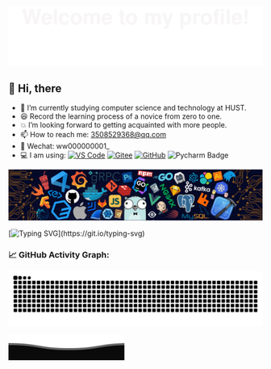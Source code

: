 ![](Bottom_up.svg)


## 👋 Hi, there
- 🌱  I’m currently studying computer science and technology at HUST.
- 😆  Record the learning process of a novice from zero to one.
- 💥  I’m looking forward to getting acquainted with more people.
- 📫  How to reach me: 3508529368@qq.com
- 📌  Wechat: ww000000001_
- 💻  I am using:
  [![VS Code](https://img.shields.io/badge/-VS%20Code-007ACC?style=plastic&logo=visual-studio-code)](https://code.visualstudio.com/)
  [![Gitee](https://img.shields.io/badge/-Gitee-A80025?logo=gitee&logoColor=F16061)](https://gitee.com/)
  [![GitHub](https://img.shields.io/badge/-GitHub-181717?style=plastic&logo=github)](https://github.com/)
  ![Pycharm Badge](https://img.shields.io/badge/-Pycharm-3776AB?style=flat&logo=Pycharm&logoColor=white)


![](header_.png)


<!--   my-ticker -->    
[![Typing SVG](https://readme-typing-svg.herokuapp.com?color=000000FF&center=true&vCenter=true&width=600&lines=Hi+there+👋,+I+am+Jiale+Wang;+Welcome+to+My+Profile!;Always+learning+new+things+;)](https://git.io/typing-svg)


<!--   GitHub stats graph -->
### 📈 GitHub Activity Graph:
![Nuyoah-wjl's github activity graph](https://raw.githubusercontent.com/BEPb/BEPb/output/github-contribution-grid-snake.svg)



![](Bottom_down.svg)











<!---
wwjjll-coder/wwjjll-coder is a ✨ special ✨ repository because its `README.md` (this file) appears on your GitHub profile.
You can click the Preview link to take a look at your changes.
--->
